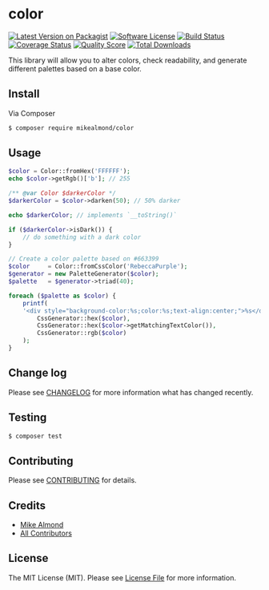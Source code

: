 # color

[![Latest Version on Packagist][ico-version]][link-packagist]
[![Software License][ico-license]](LICENSE.md)
[![Build Status][ico-travis]][link-travis]
[![Coverage Status][ico-scrutinizer]][link-scrutinizer]
[![Quality Score][ico-code-quality]][link-code-quality]
[![Total Downloads][ico-downloads]][link-downloads]


This library will allow you to alter colors, check readability, and generate different palettes based on a base color.

## Install

Via Composer

``` bash
$ composer require mikealmond/color
```

## Usage

```php
$color = Color::fromHex('FFFFFF');
echo $color->getRgb()['b']; // 255

/** @var Color $darkerColor */
$darkerColor = $color->darken(50); // 50% darker

echo $darkerColor; // implements `__toString()`

if ($darkerColor->isDark()) {
    // do something with a dark color
}
```

```php
// Create a color palette based on #663399
$color     = Color::fromCssColor('RebeccaPurple');
$generator = new PaletteGenerator($color);
$palette   = $generator->triad(40);

foreach ($palette as $color) {
    printf(
    '<div style="background-color:%s;color:%s;text-align:center;">%s</div>',
        CssGenerator::hex($color),
        CssGenerator::hex($color->getMatchingTextColor()),
        CssGenerator::rgb($color)
    );
}
```

## Change log

Please see [CHANGELOG](CHANGELOG.md) for more information what has changed recently.

## Testing

``` bash
$ composer test
```

## Contributing

Please see [CONTRIBUTING](CONTRIBUTING.md) for details.

## Credits

- [Mike Almond][link-author]
- [All Contributors][link-contributors]

## License

The MIT License (MIT). Please see [License File](LICENSE.md) for more information.

[ico-version]: https://img.shields.io/packagist/v/mikealmond/color.svg?style=flat-square
[ico-license]: https://img.shields.io/badge/license-MIT-brightgreen.svg?style=flat-square
[ico-travis]: https://img.shields.io/travis/mikealmond/color/master.svg?style=flat-square
[ico-downloads]: https://img.shields.io/packagist/dt/mikealmond/color.svg?style=flat-square
[ico-scrutinizer]: https://img.shields.io/scrutinizer/coverage/g/mikealmond/color.svg?style=flat-square
[ico-code-quality]: https://img.shields.io/scrutinizer/g/mikealmond/color.svg?style=flat-square


[link-packagist]: https://packagist.org/packages/mikealmond/color
[link-travis]: https://travis-ci.org/mikealmond/color
[link-scrutinizer]: https://scrutinizer-ci.com/g/mikealmond/color/code-structure
[link-code-quality]: https://scrutinizer-ci.com/g/mikealmond/color
[link-downloads]: https://packagist.org/packages/mikealmond/color
[link-author]: https://github.com/mikealmond
[link-contributors]: ../../contributors
